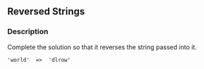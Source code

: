 ## Reversed Strings

### Description
Complete the solution so that it reverses the string passed into it.

`'world'  =>  'dlrow'`

